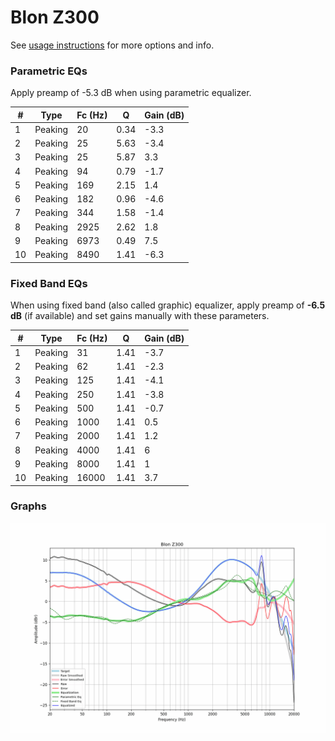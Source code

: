 # Blon Z300
See [usage instructions](https://github.com/jaakkopasanen/AutoEq#usage) for more options and info.

### Parametric EQs
Apply preamp of -5.3 dB when using parametric equalizer.

|   # | Type    |   Fc (Hz) |    Q |   Gain (dB) |
|-----|---------|-----------|------|-------------|
|   1 | Peaking |        20 | 0.34 |        -3.3 |
|   2 | Peaking |        25 | 5.63 |        -3.4 |
|   3 | Peaking |        25 | 5.87 |         3.3 |
|   4 | Peaking |        94 | 0.79 |        -1.7 |
|   5 | Peaking |       169 | 2.15 |         1.4 |
|   6 | Peaking |       182 | 0.96 |        -4.6 |
|   7 | Peaking |       344 | 1.58 |        -1.4 |
|   8 | Peaking |      2925 | 2.62 |         1.8 |
|   9 | Peaking |      6973 | 0.49 |         7.5 |
|  10 | Peaking |      8490 | 1.41 |        -6.3 |

### Fixed Band EQs
When using fixed band (also called graphic) equalizer, apply preamp of **-6.5 dB** (if available) and set gains manually with these parameters.

|   # | Type    |   Fc (Hz) |    Q |   Gain (dB) |
|-----|---------|-----------|------|-------------|
|   1 | Peaking |        31 | 1.41 |        -3.7 |
|   2 | Peaking |        62 | 1.41 |        -2.3 |
|   3 | Peaking |       125 | 1.41 |        -4.1 |
|   4 | Peaking |       250 | 1.41 |        -3.8 |
|   5 | Peaking |       500 | 1.41 |        -0.7 |
|   6 | Peaking |      1000 | 1.41 |         0.5 |
|   7 | Peaking |      2000 | 1.41 |         1.2 |
|   8 | Peaking |      4000 | 1.41 |         6   |
|   9 | Peaking |      8000 | 1.41 |         1   |
|  10 | Peaking |     16000 | 1.41 |         3.7 |

### Graphs
![](./Blon%20Z300.png)
